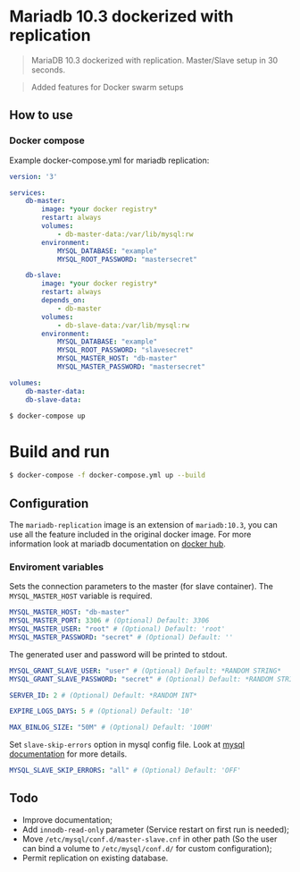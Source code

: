 # Mariadb 10.3 dockerized with replication

> MariaDB 10.3 dockerized with replication. Master/Slave setup in 30 seconds.

> Added features for Docker swarm setups

## How to use

### Docker compose

Example docker-compose.yml for mariadb replication:

```yaml
version: '3'

services:
    db-master:
        image: *your docker registry*
        restart: always
        volumes:
            - db-master-data:/var/lib/mysql:rw
        environment:
            MYSQL_DATABASE: "example"
            MYSQL_ROOT_PASSWORD: "mastersecret"

    db-slave:
        image: *your docker registry*
        restart: always
        depends_on:
            - db-master
        volumes:
            - db-slave-data:/var/lib/mysql:rw
        environment:
            MYSQL_DATABASE: "example"
            MYSQL_ROOT_PASSWORD: "slavesecret"
            MYSQL_MASTER_HOST: "db-master"
            MYSQL_MASTER_PASSWORD: "mastersecret"

volumes:
    db-master-data:
    db-slave-data:
```

```bash
$ docker-compose up
```

# Build and run

```bash
$ docker-compose -f docker-compose.yml up --build
```


## Configuration

The `mariadb-replication` image is an extension of `mariadb:10.3`, you can use all the feature included in the original docker image. For more information look at mariadb documentation on [docker hub](https://hub.docker.com/_/mariadb/).

### Enviroment variables

Sets the connection parameters to the master (for slave container). The `MYSQL_MASTER_HOST` variable is required.

```yaml
MYSQL_MASTER_HOST: "db-master"
MYSQL_MASTER_PORT: 3306 # (Optional) Default: 3306
MYSQL_MASTER_USER: "root" # (Optional) Default: 'root'
MYSQL_MASTER_PASSWORD: "secret" # (Optional) Default: ''
```

The generated user and password will be printed to stdout.

```yaml
MYSQL_GRANT_SLAVE_USER: "user" # (Optional) Default: *RANDOM STRING*
MYSQL_GRANT_SLAVE_PASSWORD: "secret" # (Optional) Default: *RANDOM STRING*
```

```yaml
SERVER_ID: 2 # (Optional) Default: *RANDOM INT*
```

```yaml
EXPIRE_LOGS_DAYS: 5 # (Optional) Default: '10'
```

```yaml
MAX_BINLOG_SIZE: "50M" # (Optional) Default: '100M'
```

Set `slave-skip-errors` option in mysql config file. Look at [mysql documentation](https://dev.mysql.com/doc/refman/5.7/en/replication-options-slave.html#option_mysqld_slave-skip-errors) for more details.

```yaml
MYSQL_SLAVE_SKIP_ERRORS: "all" # (Optional) Default: 'OFF'
```

## Todo

- Improve documentation;
- Add `innodb-read-only` parameter (Service restart on first run is needed);
- Move `/etc/mysql/conf.d/master-slave.cnf` in other path (So the user can bind a volume to `/etc/mysql/conf.d/` for custom configuration);
- Permit replication on existing database.

